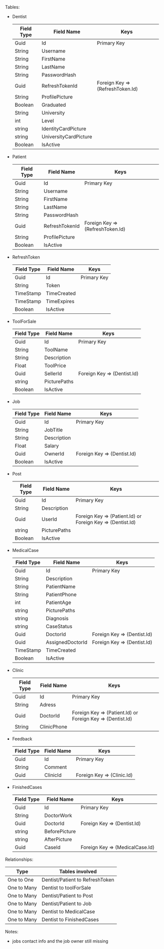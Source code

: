 Tables:

- Dentist

	| Field Type | Field Name | Keys
	| --- | --- | --- |
    | Guid | Id | Primary Key |
	| String | Username |  |
	| String | FirstName |  |
	| String | LastName |  |
	| String | PasswordHash | |
	| Guid | RefreshTokenId | Foreign Key => (RefreshToken.Id) |
	| String | ProfilePicture | |
	| Boolean | Graduated | |
	| String | University | |
	| int | Level | |
	| string | IdentityCardPicture | |
	| string | UniversityCardPicture | |
	| Boolean | IsActive | |
	
- Patient

	| Field Type | Field Name | Keys
	| --- | --- | --- |
    | Guid | Id | Primary Key |
	| String | Username |  |
	| String | FirstName |  |
	| String | LastName |  |
	| String | PasswordHash | |
	| Guid | RefreshTokenId | Foreign Key => (RefreshToken.Id) |
	| String | ProfilePicture | |
	| Boolean | IsActive | |

- RefreshToken

	| Field Type | Field Name | Keys
	| --- | --- | --- |
    | Guid |Id | Primary Key |
	| String | Token |  |
	| TimeStamp | TimeCreated |  |
	| TimeStamp | TimeExpires |  |
	| Boolean | IsActive | |

- ToolForSale

	| Field Type | Field Name | Keys
	| --- | --- | --- |
    | Guid |Id | Primary Key |
	| String | ToolName |  |
	| String | Description |  |
	| Float | ToolPrice |  |
	| Guid | SellerId | Foreign Key => (Dentist.Id) |		
	| string | PicturePaths | |
	| Boolean | IsActive | |

- Job

	| Field Type | Field Name | Keys
	| --- | --- | --- |
    | Guid |Id | Primary Key |
	| String | JobTitle |  |
	| String | Description |  |
	| Float | Salary |  |
	| Guid | OwnerId | Foreign Key => (Dentist.Id) |
	| Boolean | IsActive | |

- Post

	| Field Type | Field Name | Keys
	| --- | --- | --- |
    | Guid |Id | Primary Key |
	| String | Description |  |
	| Guid | UserId | Foreign Key => (Patient.Id) or Foreign Key => (Dentist.Id) |
	| string | PicturePaths | |
	| Boolean | IsActive | |

- MedicalCase

	| Field Type | Field Name | Keys
	| --- | --- | --- |
    | Guid |Id | Primary Key |
	| String | Description |  |
	| String | PatientName |  |
	| String | PatientPhone |  |
	| int | PatientAge |  |	
	| string | PicturePaths | |
	| string | Diagnosis | |
	| string | CaseStatus | |
	| Guid | DoctorId | Foreign Key => (Dentist.Id) |
	| Guid | AssignedDoctorId | Foreign Key => (Dentist.Id) |
	| TimeStamp | TimeCreated |  |
	| Boolean | IsActive | |

- Clinic

	| Field Type | Field Name | Keys
	| --- | --- | --- |
    | Guid | Id | Primary Key |
	| String | Adress |  |
	| Guid | DoctorId | Foreign Key => (Patient.Id) or Foreign Key => (Dentist.Id) |
	| String | ClinicPhone |  |

- Feedback

	| Field Type | Field Name | Keys
	| --- | --- | --- |
    | Guid | Id | Primary Key |
	| String | Comment |  |
	| Guid | ClinicId | Foreign Key => (Clinic.Id) | 

- FinishedCases

	| Field Type | Field Name | Keys
	| --- | --- | --- |
    | Guid | Id | Primary Key |
	| String | DoctorWork |  |
	| Guid | DoctorId | Foreign Key => (Dentist.Id) | 
	| string | BeforePicture | |
	| string | AfterPicture | |
    | Guid | CaseId | Foreign Key => (MedicalCase.Id) |


Relationships:

| Type | Tables involved 
| --- | --- |
| One to One | Dentist/Patient to RefreshToken |
| One to Many | Dentist to toolForSale |
| One to Many | Dentist/Patient to Post |
| One to Many | Dentist/Patient to Job |
| One to Many | Dentist to MedicalCase |
| One to Many | Dentist to FinishedCases |

Notes:
-	jobs contact info and the job owner still missing